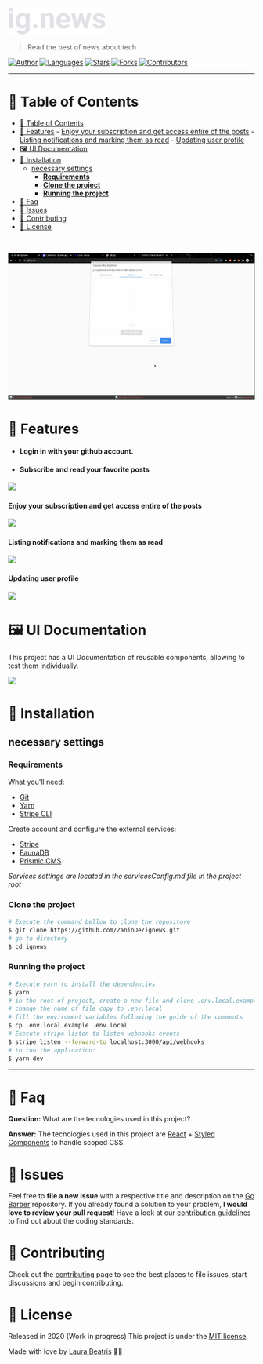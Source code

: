 <p align="left">
   <img src="public/images/logo.svg" width="200"/>
</p>


> Read the best of news about tech
> 
[![Author](https://img.shields.io/badge/author-ZaninDe-ff9000?style=flat-square)](https://github.com/ZaninDe)
[![Languages](https://img.shields.io/github/languages/count/ZaninDe/ignews?color=%23ff9000&style=flat-square)](#)
[![Stars](https://img.shields.io/github/stars/ZaninDe/ignews?color=ff9000&style=flat-square)](https://github.com/ZaninDe/ignews/stargazers)
[![Forks](https://img.shields.io/github/forks/ZaninDe/ignews?color=%23ff9000&style=flat-square)](https://github.com/ZaninDe/ignews/network/members)
[![Contributors](https://img.shields.io/github/contributors/ZaninDe/ignews?color=ff9000&style=flat-square)](https://github.com/ZaninDe/ignews/graphs/contributors)

---

# :pushpin: Table of Contents

- [:pushpin: Table of Contents](#pushpin-table-of-contents)
- [:rocket: Features](#rocket-features)
      - [Enjoy your subscription and get access entire of the posts](#enjoy-your-subscription-and-get-access-entire-of-the-posts)
      - [Listing notifications and marking them as read](#listing-notifications-and-marking-them-as-read)
      - [Updating user profile](#updating-user-profile)
- [:framed_picture: UI Documentation](#framed_picture-ui-documentation)
- [:construction_worker: Installation](#construction_worker-installation)
  - [necessary settings](#necessary-settings)
    - [**Requirements**](#requirements)
    - [**Clone the project**](#clone-the-project)
    - [**Running the project**](#running-the-project)
- [:postbox: Faq](#postbox-faq)
- [:bug: Issues](#bug-issues)
- [:tada: Contributing](#tada-contributing)
- [:closed_book: License](#closed_book-license)

<br />
<p align="center"><img src=".github/auth.gif" height="300px"/></p>

# :rocket: Features

* #### Login in with your github account.
* #### Subscribe and read your favorite posts


<img src=".github/payment.gif" height="250px" />

#### Enjoy your subscription and get access entire of the posts

<img src=".github/subscription.gif" height="250px">

#### Listing notifications and marking them as read

<img src="docs/features/marking-notifications-as-read.gif">

#### Updating user profile

<img src="docs/features/profile.gif">

# :framed_picture: UI Documentation
This project has a UI Documentation of reusable components, allowing to test them individually.



<p align="left"><img src="docs/storybook.gif?raw=true"/></p>

# :construction_worker: Installation

## necessary settings

### **Requirements**

What you'll need:

- [Git](https://git-scm.com/)
- [Yarn](https://classic.yarnpkg.com)
- [Stripe CLI](https://stripe.com/docs/stripe-cli)

Create account and configure the external services:

- [Stripe](https://stripe.com/)
- [FaunaDB](https://fauna.com/)
- [Prismic CMS](https://prismic.io/)

*Services settings are located in the servicesConfig.md file in the project root*

### **Clone the project**

```bash
# Execute the command bellow to clone the repositore
$ git clone https://github.com/ZaninDe/ignews.git
# go to directory
$ cd ignews
```

### **Running the project**

```bash
# Execute yarn to install the dependencies
$ yarn
# in the root of project, create a new file and clone .env.local.example
# change the name of file copy to .env.local
# fill the enviroment variables following the guide of the comments
$ cp .env.local.example .env.local
# Execute stripe listen to listen webhooks events
$ stripe listen --forward-to localhost:3000/api/webhooks 
# to run the application:
$ yarn dev
```

---



# :postbox: Faq

**Question:** What are the tecnologies used in this project?

**Answer:** The tecnologies used in this project are [React](https://pt-br.reactjs.org/) + [Styled Components](https://styled-components.com/) to handle scoped CSS.

# :bug: Issues

Feel free to **file a new issue** with a respective title and description on the [Go Barber](https://github.com/ZaninDe/ignews/issues) repository. If you already found a solution to your problem, **I would love to review your pull request**! Have a look at our [contribution guidelines](https://github.com/ZaninDe/ignews/blob/master/CONTRIBUTING.md) to find out about the coding standards.

# :tada: Contributing

Check out the [contributing](https://github.com/ZaninDe/ignews/blob/master/CONTRIBUTING.md) page to see the best places to file issues, start discussions and begin contributing.

# :closed_book: License

Released in 2020 (Work in progress)
This project is under the [MIT license](https://github.com/ZaninDe/ignews/master/LICENSE).

Made with love by [Laura Beatris](https://github.com/LauraBeatris) 💜🚀